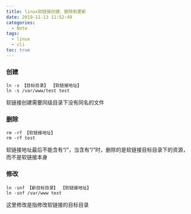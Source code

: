 ```yaml
---
title: linux软链接创建、删除和更新
date: 2019-11-13 11:52:49
categories:
  - Note
tags:
  - linux
  - cli
toc: true
---
```


### 创建
```
ln -s 【目标目录】 【软链接地址】
ln -s /var/www/test test
```
软链接创建需要同级目录下没有同名的文件

### 删除
```
rm -rf 【软链接地址】
rm -rf test
```
软链接地址最后不能含有“/”，当含有“/”时，删除的是软链接目标目录下的资源，而不是软链接本身

### 修改
```
ln -snf 【新目标目录】 【软链接地址】
ln -snf /var/www text
```
这里修改是指修改软链接的目标目录
